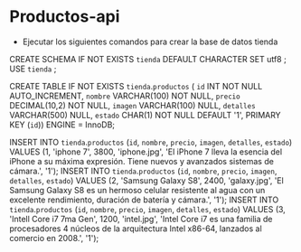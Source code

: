 # Productos-api 

- Ejecutar los siguientes comandos para crear la base de datos tienda

CREATE SCHEMA IF NOT EXISTS `tienda` DEFAULT CHARACTER SET utf8 ;
USE `tienda` ;

CREATE TABLE IF NOT EXISTS `tienda`.`productos` (
  `id` INT NOT NULL AUTO_INCREMENT,
  `nombre` VARCHAR(100) NOT NULL,
  `precio` DECIMAL(10,2) NOT NULL,
  `imagen` VARCHAR(100) NULL,
  `detalles` VARCHAR(500) NULL,
  `estado` CHAR(1) NOT NULL DEFAULT '1',
  PRIMARY KEY (`id`))
ENGINE = InnoDB;

INSERT INTO `tienda`.`productos` (`id`, `nombre`, `precio`, `imagen`, `detalles`, `estado`) VALUES (1, 'iphone 7', 3800, 'iphone.jpg', 'El iPhone 7 lleva la esencia del iPhone a su máxima expresión. Tiene nuevos y avanzados sistemas de cámara.', '1');
INSERT INTO `tienda`.`productos` (`id`, `nombre`, `precio`, `imagen`, `detalles`, `estado`) VALUES (2, 'Samsung Galaxy S8', 2400, 'galaxy.jpg', 'El Samsung Galaxy S8 es un hermoso celular resistente al agua con un excelente rendimiento, duración de batería y cámara.', '1');
INSERT INTO `tienda`.`productos` (`id`, `nombre`, `precio`, `imagen`, `detalles`, `estado`) VALUES (3, 'Intell Core i7 7ma Gen', 1200, 'intel.jpg', 'Intel Core i7 es una familia de procesadores 4 núcleos de la arquitectura Intel x86-64, lanzados al comercio en 2008.', '1');
